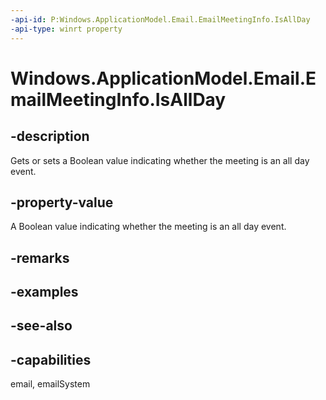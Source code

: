 ```yaml
---
-api-id: P:Windows.ApplicationModel.Email.EmailMeetingInfo.IsAllDay
-api-type: winrt property
---
```


<!-- Property syntax
public bool IsAllDay { get;  set; }
-->

# Windows.ApplicationModel.Email.EmailMeetingInfo.IsAllDay

## -description
Gets or sets a Boolean value indicating whether the meeting is an all day event.

## -property-value
A Boolean value indicating whether the meeting is an all day event.

## -remarks

## -examples

## -see-also

## -capabilities
email, emailSystem
